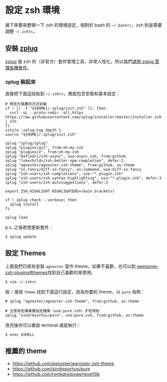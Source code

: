 # 設定 zsh 環境

接下來要來整頓一下 zsh 的環境設定，相對於 bash 的 `~/.bashrc`，zsh 則是需要調整 `~/.zshrc`。


## 安裝 [zplug](https://github.com/zplug/zplug)

[zplug](https://github.com/zplug/zplug) 是 zsh 的（非官方）套件管理工具，非常人性化，所以我們[選用 zplug 管理各種套件](https://github.com/zplug/zplug#example)。

### zplug 裝起來

直接把下面這段貼到 `~/.zshrc`，裡面包含安裝和基本設定：

```shell
# 用官方推薦的方式安裝
if ! [[ -f "${HOME}/.zplug/init.zsh" ]]; then
  curl -sL --proto-redir -all,https https://raw.githubusercontent.com/zplug/installer/master/installer.zsh | zsh
fi
zstyle :zplug:tag depth 1
source "${HOME}/.zplug/init.zsh"

zplug "zplug/zplug"
zplug "plugins/git", from:oh-my-zsh
zplug "plugins/z", from:oh-my-zsh
zplug "mafredri/zsh-async", use:async.zsh, from:github
zplug "lukechilds/zsh-better-npm-completion", defer:2
zplug "agnoster/agnoster-zsh-theme", from:github, as:theme
zplug "so-fancy/diff-so-fancy", as:command, use:diff-so-fancy
zplug "zsh-users/zsh-completions", use:"*.plugin.zsh"
zplug "zsh-users/zsh-syntax-highlighting", use:"*.plugin.zsh", defer:3
zplug "zsh-users/zsh-autosuggestions", defer:3

export ZSH_HIGHLIGHT_HIGHLIGHTERS=(main brackets)

if ! zplug check --verbose; then
  zplug install
fi

zplug load
```

p.s. 之後若想更新套件：

```shell
$ zplug update
```

## 設定 Themes

上面我們已經有安裝 `agnoster` 當作 theme，如果不喜歡，也可以到 [awesome-zsh-plugins#themes](https://github.com/unixorn/awesome-zsh-plugins#themes)找到自己喜歡的來使用。


```shell
$ vim ~/.zshrc
```

按 `/` 搜尋 `theme` 找到下面這行設定，改為你要的 theme，以 `pure` 為例：

```shell
# zplug "agnoster/agnoster-zsh-theme", from:github, as:theme

# 注意有些專案要指定檔案（use:pure.zsh）才吃得到
zplug "sindresorhus/pure", use:pure.zsh, from:github, as:theme 
```

改完後你可以重啟 terminal 或是執行：

```shell
$ exec $SHELL
```

## 推薦的 theme

- https://github.com/agnoster/agnoster-zsh-theme
- https://github.com/sindresorhus/pure
- https://github.com/romkatv/powerlevel10k

